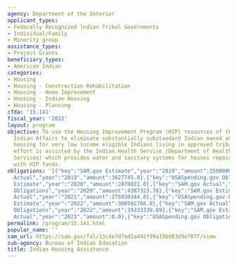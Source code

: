 ```yaml
---
agency: Department of the Interior
applicant_types:
- Federally Recognized lndian Tribal Governments
- Individual/Family
- Minority group
assistance_types:
- Project Grants
beneficiary_types:
- American Indian
categories:
- Housing
- Housing - Construction Rehabilitation
- Housing - Home Improvement
- Housing - Indian Housing
- Housing - Planning
cfda: '15.141'
fiscal_year: '2022'
layout: program
objective: To use the Housing Improvement Program (HIP) resources of the Bureau of
  Indian Affairs to eliminate substantially substandard Indian owned and inhabited
  housing for very low income eligible Indians living in approved tribal service areas.  This
  effort is assisted by the Indian Health Service (Department of Health and Human
  Services) which provides water and sanitary systems for houses repaired or built
  with HIP funds.
obligations: '[{"key":"SAM.gov Estimate","year":"2019","amount":2500000.0},{"key":"SAM.gov
  Actual","year":"2019","amount":3627745.0},{"key":"USASpending.gov Obligations","year":"2019","amount":4555616.99},{"key":"SAM.gov
  Estimate","year":"2020","amount":2870022.0},{"key":"SAM.gov Actual","year":"2020","amount":4472118.05},{"key":"USASpending.gov
  Obligations","year":"2020","amount":4387323.76},{"key":"SAM.gov Estimate","year":"2021","amount":171005910.0},{"key":"SAM.gov
  Actual","year":"2021","amount":275930344.0},{"key":"USASpending.gov Obligations","year":"2021","amount":74724526.14},{"key":"SAM.gov
  Estimate","year":"2022","amount":300592766.0},{"key":"SAM.gov Actual","year":"2022","amount":1210072.0},{"key":"USASpending.gov
  Obligations","year":"2022","amount":19333339.89},{"key":"SAM.gov Estimate","year":"2023","amount":8317981.0},{"key":"SAM.gov
  Actual","year":"2023","amount":0.0},{"key":"USASpending.gov Obligations","year":"2023","amount":13471705.83}]'
permalink: /program/15.141.html
popular_name: ''
sam_url: https://sam.gov/fal/13c4e7d7ed1a442f99a19bd83d9e707f/view
sub-agency: Bureau of Indian Education
title: Indian Housing Assistance
---
```

